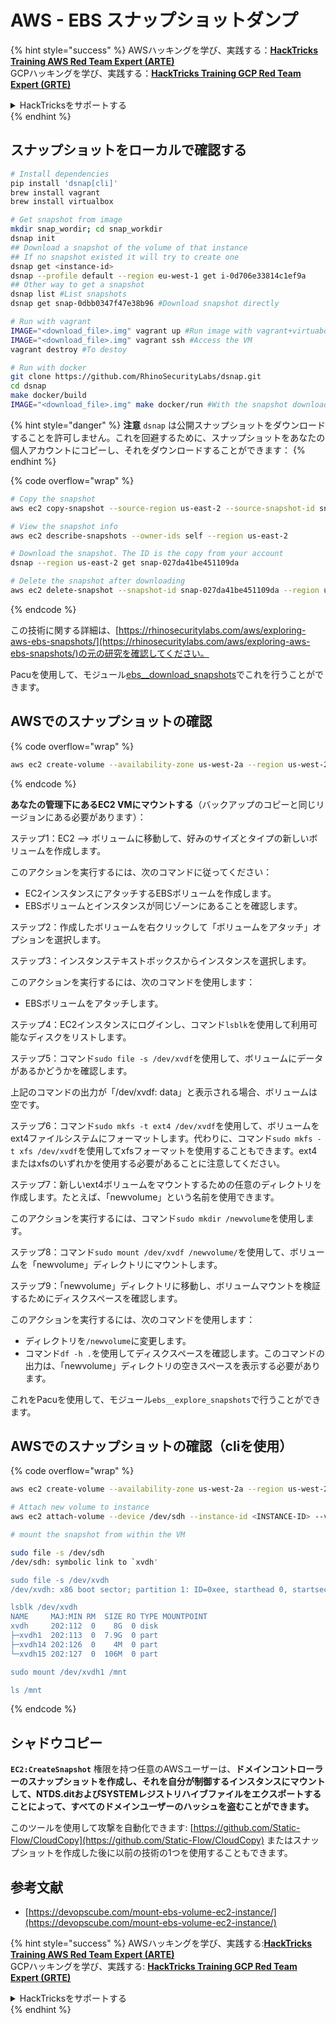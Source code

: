 # AWS - EBS スナップショットダンプ

{% hint style="success" %}
AWSハッキングを学び、実践する：<img src="../../../../.gitbook/assets/image (1).png" alt="" data-size="line">[**HackTricks Training AWS Red Team Expert (ARTE)**](https://training.hacktricks.xyz/courses/arte)<img src="../../../../.gitbook/assets/image (1).png" alt="" data-size="line">\
GCPハッキングを学び、実践する：<img src="../../../../.gitbook/assets/image (2).png" alt="" data-size="line">[**HackTricks Training GCP Red Team Expert (GRTE)**<img src="../../../../.gitbook/assets/image (2).png" alt="" data-size="line">](https://training.hacktricks.xyz/courses/grte)

<details>

<summary>HackTricksをサポートする</summary>

* [**サブスクリプションプラン**](https://github.com/sponsors/carlospolop)を確認してください！
* **💬 [**Discordグループ**](https://discord.gg/hRep4RUj7f)または[**Telegramグループ**](https://t.me/peass)に参加するか、**Twitter** 🐦 [**@hacktricks\_live**](https://twitter.com/hacktricks\_live)**をフォローしてください。**
* **[**HackTricks**](https://github.com/carlospolop/hacktricks)および[**HackTricks Cloud**](https://github.com/carlospolop/hacktricks-cloud)のGitHubリポジトリにPRを提出してハッキングトリックを共有してください。**

</details>
{% endhint %}

## スナップショットをローカルで確認する
```bash
# Install dependencies
pip install 'dsnap[cli]'
brew install vagrant
brew install virtualbox

# Get snapshot from image
mkdir snap_wordir; cd snap_workdir
dsnap init
## Download a snapshot of the volume of that instance
## If no snapshot existed it will try to create one
dsnap get <instance-id>
dsnap --profile default --region eu-west-1 get i-0d706e33814c1ef9a
## Other way to get a snapshot
dsnap list #List snapshots
dsnap get snap-0dbb0347f47e38b96 #Download snapshot directly

# Run with vagrant
IMAGE="<download_file>.img" vagrant up #Run image with vagrant+virtuabox
IMAGE="<download_file>.img" vagrant ssh #Access the VM
vagrant destroy #To destoy

# Run with docker
git clone https://github.com/RhinoSecurityLabs/dsnap.git
cd dsnap
make docker/build
IMAGE="<download_file>.img" make docker/run #With the snapshot downloaded
```
{% hint style="danger" %}
**注意** `dsnap` は公開スナップショットをダウンロードすることを許可しません。これを回避するために、スナップショットをあなたの個人アカウントにコピーし、それをダウンロードすることができます：
{% endhint %}

{% code overflow="wrap" %}
```bash
# Copy the snapshot
aws ec2 copy-snapshot --source-region us-east-2 --source-snapshot-id snap-09cf5d9801f231c57 --destination-region us-east-2 --description "copy of snap-09cf5d9801f231c57"

# View the snapshot info
aws ec2 describe-snapshots --owner-ids self --region us-east-2

# Download the snapshot. The ID is the copy from your account
dsnap --region us-east-2 get snap-027da41be451109da

# Delete the snapshot after downloading
aws ec2 delete-snapshot --snapshot-id snap-027da41be451109da --region us-east-2
```
{% endcode %}

この技術に関する詳細は、[https://rhinosecuritylabs.com/aws/exploring-aws-ebs-snapshots/](https://rhinosecuritylabs.com/aws/exploring-aws-ebs-snapshots/)の元の研究を確認してください。

Pacuを使用して、モジュール[ebs\_\_download\_snapshots](https://github.com/RhinoSecurityLabs/pacu/wiki/Module-Details#ebs\_\_download\_snapshots)でこれを行うことができます。

## AWSでのスナップショットの確認

{% code overflow="wrap" %}
```bash
aws ec2 create-volume --availability-zone us-west-2a --region us-west-2  --snapshot-id snap-0b49342abd1bdcb89
```
{% endcode %}

**あなたの管理下にあるEC2 VMにマウントする**（バックアップのコピーと同じリージョンにある必要があります）：

ステップ1：EC2 –> ボリュームに移動して、好みのサイズとタイプの新しいボリュームを作成します。

このアクションを実行するには、次のコマンドに従ってください：

* EC2インスタンスにアタッチするEBSボリュームを作成します。
* EBSボリュームとインスタンスが同じゾーンにあることを確認します。

ステップ2：作成したボリュームを右クリックして「ボリュームをアタッチ」オプションを選択します。

ステップ3：インスタンステキストボックスからインスタンスを選択します。

このアクションを実行するには、次のコマンドを使用します：

* EBSボリュームをアタッチします。

ステップ4：EC2インスタンスにログインし、コマンド`lsblk`を使用して利用可能なディスクをリストします。

ステップ5：コマンド`sudo file -s /dev/xvdf`を使用して、ボリュームにデータがあるかどうかを確認します。

上記のコマンドの出力が「/dev/xvdf: data」と表示される場合、ボリュームは空です。

ステップ6：コマンド`sudo mkfs -t ext4 /dev/xvdf`を使用して、ボリュームをext4ファイルシステムにフォーマットします。代わりに、コマンド`sudo mkfs -t xfs /dev/xvdf`を使用してxfsフォーマットを使用することもできます。ext4またはxfsのいずれかを使用する必要があることに注意してください。

ステップ7：新しいext4ボリュームをマウントするための任意のディレクトリを作成します。たとえば、「newvolume」という名前を使用できます。

このアクションを実行するには、コマンド`sudo mkdir /newvolume`を使用します。

ステップ8：コマンド`sudo mount /dev/xvdf /newvolume/`を使用して、ボリュームを「newvolume」ディレクトリにマウントします。

ステップ9：「newvolume」ディレクトリに移動し、ボリュームマウントを検証するためにディスクスペースを確認します。

このアクションを実行するには、次のコマンドを使用します：

* ディレクトリを`/newvolume`に変更します。
* コマンド`df -h .`を使用してディスクスペースを確認します。このコマンドの出力は、「newvolume」ディレクトリの空きスペースを表示する必要があります。

これをPacuを使用して、モジュール`ebs__explore_snapshots`で行うことができます。

## AWSでのスナップショットの確認（cliを使用）

{% code overflow="wrap" %}
```bash
aws ec2 create-volume --availability-zone us-west-2a --region us-west-2 --snapshot-id <snap-0b49342abd1bdcb89>

# Attach new volume to instance
aws ec2 attach-volume --device /dev/sdh --instance-id <INSTANCE-ID> --volume-id <VOLUME-ID>

# mount the snapshot from within the VM

sudo file -s /dev/sdh
/dev/sdh: symbolic link to `xvdh'

sudo file -s /dev/xvdh
/dev/xvdh: x86 boot sector; partition 1: ID=0xee, starthead 0, startsector 1, 16777215 sectors, extended partition table (last)\011, code offset 0x63

lsblk /dev/xvdh
NAME     MAJ:MIN RM  SIZE RO TYPE MOUNTPOINT
xvdh     202:112  0    8G  0 disk
├─xvdh1  202:113  0  7.9G  0 part
├─xvdh14 202:126  0    4M  0 part
└─xvdh15 202:127  0  106M  0 part

sudo mount /dev/xvdh1 /mnt

ls /mnt
```
{% endcode %}

## シャドウコピー

**`EC2:CreateSnapshot`** 権限を持つ任意のAWSユーザーは、**ドメインコントローラーのスナップショットを作成し、それを自分が制御するインスタンスにマウントして、NTDS.ditおよびSYSTEMレジストリハイブファイルをエクスポートすることによって、すべてのドメインユーザーのハッシュを盗むことができます。**

このツールを使用して攻撃を自動化できます: [https://github.com/Static-Flow/CloudCopy](https://github.com/Static-Flow/CloudCopy) またはスナップショットを作成した後に以前の技術の1つを使用することもできます。

## 参考文献

* [https://devopscube.com/mount-ebs-volume-ec2-instance/](https://devopscube.com/mount-ebs-volume-ec2-instance/)

{% hint style="success" %}
AWSハッキングを学び、実践する:<img src="../../../../.gitbook/assets/image (1).png" alt="" data-size="line">[**HackTricks Training AWS Red Team Expert (ARTE)**](https://training.hacktricks.xyz/courses/arte)<img src="../../../../.gitbook/assets/image (1).png" alt="" data-size="line">\
GCPハッキングを学び、実践する: <img src="../../../../.gitbook/assets/image (2).png" alt="" data-size="line">[**HackTricks Training GCP Red Team Expert (GRTE)**<img src="../../../../.gitbook/assets/image (2).png" alt="" data-size="line">](https://training.hacktricks.xyz/courses/grte)

<details>

<summary>HackTricksをサポートする</summary>

* [**サブスクリプションプラン**](https://github.com/sponsors/carlospolop)を確認してください!
* **💬 [**Discordグループ**](https://discord.gg/hRep4RUj7f)または[**テレグラムグループ**](https://t.me/peass)に参加するか、**Twitter** 🐦 [**@hacktricks\_live**](https://twitter.com/hacktricks\_live)**をフォローしてください。**
* **ハッキングのトリックを共有するには、[**HackTricks**](https://github.com/carlospolop/hacktricks)および[**HackTricks Cloud**](https://github.com/carlospolop/hacktricks-cloud)のGitHubリポジトリにPRを提出してください。**

</details>
{% endhint %}
